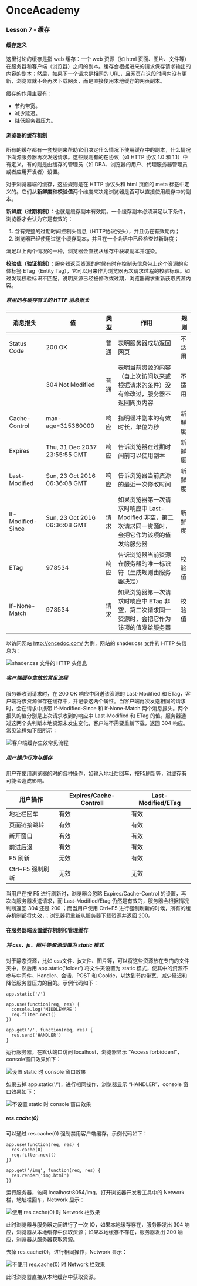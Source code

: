 # OnceAcademy
### Lesson 7 - 缓存     
#### 缓存定义  

这里讨论的缓存是指 web 缓存：一个 web 资源（如 html 页面、图片、文件等）在服务器和客户端（浏览器）之间的副本。缓存会根据进来的请求保存请求输出的内容的副本；然后，如果下一个请求是相同的 URL，且网页在这段时间内没有更新，浏览器就不会再次下载网页，而是直接使用本地缓存的网页副本。  
  
缓存的作用主要有：  
  - 节约带宽。
  - 减少延迟。
  - 降低服务器压力。

#### 浏览器的缓存机制  

所有的缓存都有一套规则来帮助它们决定什么情况下使用缓存中的副本，什么情况下向源服务器再次发送请求。这些规则有的在协议（如 HTTP 协议 1.0 和 1.1）中有定义，有的则是由缓存的管理员（如 DBA、浏览器的用户、代理服务器管理员或者应用开发者）设置。  
  
对于浏览器端的缓存，这些规则是在 HTTP 协议头和 html 页面的 meta 标签中定义的。它们从**新鲜度**和**校验值**两个维度来决定浏览器是否可以直接使用缓存中的副本。  
  
**新鲜度（过期机制）**：也就是缓存副本有效期。一个缓存副本必须满足以下条件，浏览器才会认为它是有效的：  
  
  1. 含有完整的过期时间控制头信息（HTTP协议报头），并且仍在有效期内；  
  2. 浏览器已经使用过这个缓存副本，并且在一个会话中已经检查过新鲜度；
  
满足以上两个情况的一种，浏览器会直接从缓存中获取副本并渲染。  
  
**校验值（验证机制）**：服务器返回资源的时候有时在控制头信息带上这个资源的实体标签 ETag（Entity Tag），它可以用来作为浏览器再次请求过程的校验标识。如过发现校验标识不匹配，说明资源已经被修改或过期，浏览器需求重新获取资源内容。  
  
##### 常用的与缓存有关的 HTTP 消息报头  

| 消息报头    | 值     | 类型 | 作用 | 规则 |
| ----------- | ------ | ---- | ---- | ---- |
| Status Code |200 OK|普通|表明服务器成功返回网页|不适用|
|             |304 Not Modified|普通|表明当前资源的内容（自上次访问以来或根据请求的条件）没有修改过，服务器不返回网页内容|不适用|
|Cache-Control|max-age=315360000            |响应|指明缓冲副本的有效时长，单位为秒|新鲜度|
| Expires     |Thu, 31 Dec 2037 23:55:55 GMT|响应|告诉浏览器在过期时间前可以使用副本|新鲜度|
|Last-Modified|Sun, 23 Oct 2016 06:36:08 GMT|响应|告诉浏览器当前资源的最近一次修改时间|新鲜度|
|If-Modified-Since|Sun, 23 Oct 2016 06:36:08 GMT|请求|如果浏览器第一次请求时响应中 Last-Modified 非空，第二次请求同一资源时，会把它作为该项的值发给服务器|新鲜度|
|ETag|978534|响应|告诉浏览器当前资源在服务器的唯一标识符（生成规则由服务器决定）|校验值|
|If-None-Match|978534|请求|如果浏览器第一次请求时响应中 ETag 非空，第二次请求同一资源时，会把它作为该项的值发给服务器|校验值|

  
以访问网站 http://oncedoc.com/ 为例，网站的 shader.css 文件的 HTTP 头信息为：  
  
![shader.css 文件的 HTTP 头信息][1]  
  
##### 客户端缓存生效的常见流程

服务器收到请求时，在 200 OK 响应中回送该资源的 Last-Modified 和 ETag，客户端将该资源保存在缓存中，并记录这两个属性。当客户端再次发送相同的请求时，会在请求中携带 If-Modified-Since 和 If-None-Match 两个消息报头。两个报头的值分别是上次请求收到的响应中 Last-Modified 和 ETag 的值。服务器通过这两个头判断本地资源未发生变化，客户端不需要重新下载，返回 304 响应。常见流程如下图所示：  
  
![客户端缓存生效常见流程][2]  

##### 用户操作行为与缓存  

用户在使用浏览器的时的各种操作，如输入地址后回车，按F5刷新等，对缓存有可能会造成影响。  
  
| 用户操作        | Expires/Cache-Controll | Last-Modified/ETag |
| --------------- | ---------------------- | ------------------ |
| 地址栏回车      | 有效                   | 有效               |
| 页面链接跳转    | 有效                   | 有效               |
| 新开窗口        | 有效                   | 有效               |
| 前进后退        | 有效                   | 有效               |
| F5 刷新         | 无效                   | 有效               |
| Ctrl+F5 强制刷新| 无效                   | 无效               |
  
当用户在按 F5 进行刷新时，浏览器会忽略 Expires/Cache-Control 的设置，再次向服务器发送请求，而 Last-Modified/Etag 仍然是有效的，服务器会根据情况判断返回 304 还是 200 ；而当用户使用 Ctrl+F5 进行强制刷新的时候，所有的缓存机制都将失效，；浏览器将重新从服务器下载资源并返回 200。

#### 在服务器端设置缓存机制和管理缓存

##### 将 css、js、图片等资源设置为 static 模式

对于静态资源，比如 css文件、js文件、图片等，可以将这些资源放在专门的文件夹中，然后用 app.static('folder') 将文件夹设置为 static 模式，使其中的资源不参与中间件、Handler、会话、POST 和 Cookie，以达到节约带宽、减少延迟和降低服务器压力的目的。示例代码如下：

    app.static('/')

    app.use(function(req, res) {
      console.log('MIDDLEWARE')
      req.filter.next()
    })

    app.get('/', function(req, res) {
      res.send('HANDLER')
    }

运行服务器，在默认端口访问 localhost，浏览器显示 “Access forbidden!”，console窗口效果如下：  
  
![设置 static 时 console 窗口效果][3]
  
如果去掉 app.static('/')，进行相同操作，浏览器显示 “HANDLER”，console 窗口效果如下：  
  
![不设置 static 时 console 窗口效果][4]
  
##### res.cache(0)

可以通过 res.cache(0) 强制禁用客户端缓存，示例代码如下：

    app.use(function(req, res) {
      res.cache(0)
      req.filter.next()
    })

    app.get('/img', function(req, res) {
      res.render('img.html')
    }) 

运行服务器，访问 localhost:8054/img，打开浏览器开发者工具中的 Network 栏，地址栏回车，Network 显示：  
  
![使用 res.cache(0) 时 Network 栏效果][5]
  
此时浏览器与服务器之间进行了一次 IO，如果本地缓存存在，服务器发出 304 响应，浏览器从本地缓存中获取资源；如果本地缓存不存在，服务器发出 200 响应，浏览器从服务器获取资源。
  
去掉 res.cache(0)，进行相同操作，Network 显示：  
  
![不使用 res.cache(0) 时 Network 栏效果][5]
  
此时浏览器直接从本地缓存中获取资源。



[1]: https://raw.githubusercontent.com/OnceDoc/images/gh-pages/OnceAcademy/cache/HTTP_headers_of_shader_css.png
[2]: https://raw.githubusercontent.com/OnceDoc/images/gh-pages/OnceAcademy/cache/cache_flow.png
[3]: https://raw.githubusercontent.com/OnceDoc/images/gh-pages/OnceAcademy/cache/static_console.png
[4]: https://raw.githubusercontent.com/OnceDoc/images/gh-pages/OnceAcademy/cache/no_static_console.png
[5]: https://raw.githubusercontent.com/OnceDoc/images/gh-pages/OnceAcademy/cache/browser_network.png
[6]: https://raw.githubusercontent.com/OnceDoc/images/gh-pages/OnceAcademy/cache/cache0_browser_network.png
